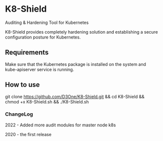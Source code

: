 # K8-Shield
Auditing &amp; Hardening Tool for Kubernetes

K8-Shield provides completely hardening solution and establishing a secure configuration posture for Kubernetes.

          
## Requirements

Make sure that the Kubernetes package is installed on the system and kube-apiserver service is running.

## How to use

git clone https://github.com/D3One/K8-Shield.git && cd K8-Shield && chmod +x K8-Shield.sh && ./K8-Shield.sh

### ChangeLog

2022 -  Added more audit modules for master node k8s

2020 - the first release 
